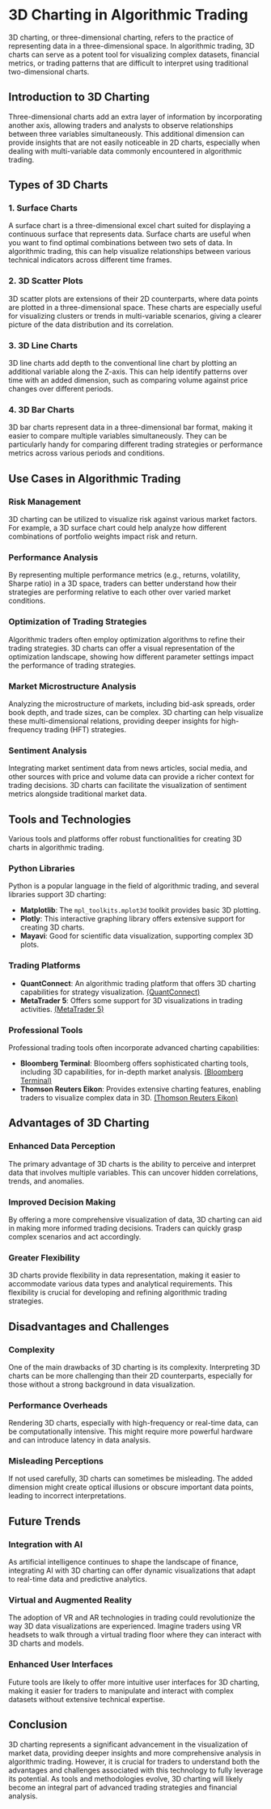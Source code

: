 # 3D Charting in Algorithmic Trading

3D charting, or three-dimensional charting, refers to the practice of representing data in a three-dimensional space. In algorithmic trading, 3D charts can serve as a potent tool for visualizing complex datasets, financial metrics, or trading patterns that are difficult to interpret using traditional two-dimensional charts.

## Introduction to 3D Charting

Three-dimensional charts add an extra layer of information by incorporating another axis, allowing traders and analysts to observe relationships between three variables simultaneously. This additional dimension can provide insights that are not easily noticeable in 2D charts, especially when dealing with multi-variable data commonly encountered in algorithmic trading.

## Types of 3D Charts

### 1. Surface Charts
A surface chart is a three-dimensional excel chart suited for displaying a continuous surface that represents data. Surface charts are useful when you want to find optimal combinations between two sets of data. In algorithmic trading, this can help visualize relationships between various technical indicators across different time frames.

### 2. 3D Scatter Plots
3D scatter plots are extensions of their 2D counterparts, where data points are plotted in a three-dimensional space. These charts are especially useful for visualizing clusters or trends in multi-variable scenarios, giving a clearer picture of the data distribution and its correlation.

### 3. 3D Line Charts
3D line charts add depth to the conventional line chart by plotting an additional variable along the Z-axis. This can help identify patterns over time with an added dimension, such as comparing volume against price changes over different periods.

### 4. 3D Bar Charts
3D bar charts represent data in a three-dimensional bar format, making it easier to compare multiple variables simultaneously. They can be particularly handy for comparing different trading strategies or performance metrics across various periods and conditions.

## Use Cases in Algorithmic Trading

### Risk Management
3D charting can be utilized to visualize risk against various market factors. For example, a 3D surface chart could help analyze how different combinations of portfolio weights impact risk and return.

### Performance Analysis
By representing multiple performance metrics (e.g., returns, volatility, Sharpe ratio) in a 3D space, traders can better understand how their strategies are performing relative to each other over varied market conditions.

### Optimization of Trading Strategies
Algorithmic traders often employ optimization algorithms to refine their trading strategies. 3D charts can offer a visual representation of the optimization landscape, showing how different parameter settings impact the performance of trading strategies.

### Market Microstructure Analysis
Analyzing the microstructure of markets, including bid-ask spreads, order book depth, and trade sizes, can be complex. 3D charting can help visualize these multi-dimensional relations, providing deeper insights for high-frequency trading (HFT) strategies.

### Sentiment Analysis
Integrating market sentiment data from news articles, social media, and other sources with price and volume data can provide a richer context for trading decisions. 3D charts can facilitate the visualization of sentiment metrics alongside traditional market data.

## Tools and Technologies

Various tools and platforms offer robust functionalities for creating 3D charts in algorithmic trading.

### Python Libraries
Python is a popular language in the field of algorithmic trading, and several libraries support 3D charting:
- **Matplotlib**: The `mpl_toolkits.mplot3d` toolkit provides basic 3D plotting.
- **Plotly**: This interactive graphing library offers extensive support for creating 3D charts.
- **Mayavi**: Good for scientific data visualization, supporting complex 3D plots.

### Trading Platforms
- **QuantConnect**: An algorithmic trading platform that offers 3D charting capabilities for strategy visualization. [(QuantConnect)](https://www.quantconnect.com)
- **MetaTrader 5**: Offers some support for 3D visualizations in trading activities. [(MetaTrader 5)](https://www.metatrader5.com)

### Professional Tools
Professional trading tools often incorporate advanced charting capabilities:
- **Bloomberg Terminal**: Bloomberg offers sophisticated charting tools, including 3D capabilities, for in-depth market analysis. [(Bloomberg Terminal)](https://www.bloomberg.com/professional/solution/bloomberg-terminal/)
- **Thomson Reuters Eikon**: Provides extensive charting features, enabling traders to visualize complex data in 3D. [(Thomson Reuters Eikon)](https://www.refinitiv.com/en/products/eikon-trading-software)

## Advantages of 3D Charting

### Enhanced Data Perception
The primary advantage of 3D charts is the ability to perceive and interpret data that involves multiple variables. This can uncover hidden correlations, trends, and anomalies.

### Improved Decision Making
By offering a more comprehensive visualization of data, 3D charting can aid in making more informed trading decisions. Traders can quickly grasp complex scenarios and act accordingly.

### Greater Flexibility
3D charts provide flexibility in data representation, making it easier to accommodate various data types and analytical requirements. This flexibility is crucial for developing and refining algorithmic trading strategies.

## Disadvantages and Challenges

### Complexity
One of the main drawbacks of 3D charting is its complexity. Interpreting 3D charts can be more challenging than their 2D counterparts, especially for those without a strong background in data visualization.

### Performance Overheads
Rendering 3D charts, especially with high-frequency or real-time data, can be computationally intensive. This might require more powerful hardware and can introduce latency in data analysis.

### Misleading Perceptions
If not used carefully, 3D charts can sometimes be misleading. The added dimension might create optical illusions or obscure important data points, leading to incorrect interpretations.

## Future Trends

### Integration with AI
As artificial intelligence continues to shape the landscape of finance, integrating AI with 3D charting can offer dynamic visualizations that adapt to real-time data and predictive analytics.

### Virtual and Augmented Reality
The adoption of VR and AR technologies in trading could revolutionize the way 3D data visualizations are experienced. Imagine traders using VR headsets to walk through a virtual trading floor where they can interact with 3D charts and models.

### Enhanced User Interfaces
Future tools are likely to offer more intuitive user interfaces for 3D charting, making it easier for traders to manipulate and interact with complex datasets without extensive technical expertise.

## Conclusion

3D charting represents a significant advancement in the visualization of market data, providing deeper insights and more comprehensive analysis in algorithmic trading. However, it is crucial for traders to understand both the advantages and challenges associated with this technology to fully leverage its potential. As tools and methodologies evolve, 3D charting will likely become an integral part of advanced trading strategies and financial analysis.
